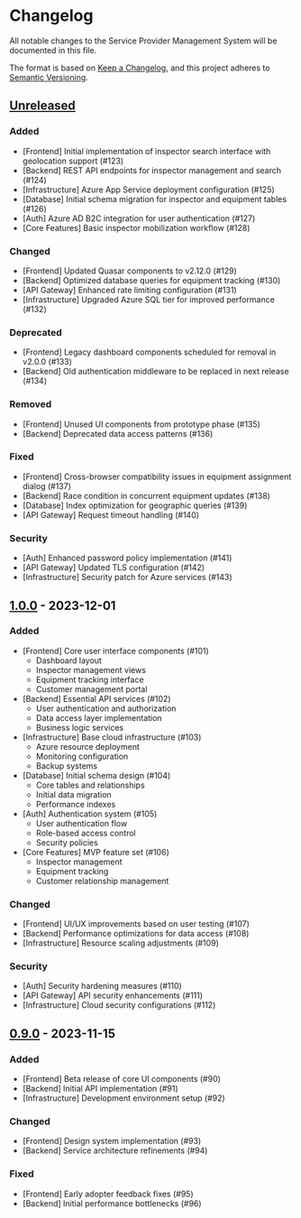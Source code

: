 # Changelog
All notable changes to the Service Provider Management System will be documented in this file.

The format is based on [Keep a Changelog](https://keepachangelog.com/en/1.0.0/),
and this project adheres to [Semantic Versioning](https://semver.org/spec/v2.0.0.html).

## [Unreleased]

### Added
- [Frontend] Initial implementation of inspector search interface with geolocation support (#123)
- [Backend] REST API endpoints for inspector management and search (#124)
- [Infrastructure] Azure App Service deployment configuration (#125)
- [Database] Initial schema migration for inspector and equipment tables (#126)
- [Auth] Azure AD B2C integration for user authentication (#127)
- [Core Features] Basic inspector mobilization workflow (#128)

### Changed
- [Frontend] Updated Quasar components to v2.12.0 (#129)
- [Backend] Optimized database queries for equipment tracking (#130)
- [API Gateway] Enhanced rate limiting configuration (#131)
- [Infrastructure] Upgraded Azure SQL tier for improved performance (#132)

### Deprecated
- [Frontend] Legacy dashboard components scheduled for removal in v2.0.0 (#133)
- [Backend] Old authentication middleware to be replaced in next release (#134)

### Removed
- [Frontend] Unused UI components from prototype phase (#135)
- [Backend] Deprecated data access patterns (#136)

### Fixed
- [Frontend] Cross-browser compatibility issues in equipment assignment dialog (#137)
- [Backend] Race condition in concurrent equipment updates (#138)
- [Database] Index optimization for geographic queries (#139)
- [API Gateway] Request timeout handling (#140)

### Security
- [Auth] Enhanced password policy implementation (#141)
- [API Gateway] Updated TLS configuration (#142)
- [Infrastructure] Security patch for Azure services (#143)

## [1.0.0] - 2023-12-01

### Added
- [Frontend] Core user interface components (#101)
  - Dashboard layout
  - Inspector management views
  - Equipment tracking interface
  - Customer management portal
- [Backend] Essential API services (#102)
  - User authentication and authorization
  - Data access layer implementation
  - Business logic services
- [Infrastructure] Base cloud infrastructure (#103)
  - Azure resource deployment
  - Monitoring configuration
  - Backup systems
- [Database] Initial schema design (#104)
  - Core tables and relationships
  - Initial data migration
  - Performance indexes
- [Auth] Authentication system (#105)
  - User authentication flow
  - Role-based access control
  - Security policies
- [Core Features] MVP feature set (#106)
  - Inspector management
  - Equipment tracking
  - Customer relationship management

### Changed
- [Frontend] UI/UX improvements based on user testing (#107)
- [Backend] Performance optimizations for data access (#108)
- [Infrastructure] Resource scaling adjustments (#109)

### Security
- [Auth] Security hardening measures (#110)
- [API Gateway] API security enhancements (#111)
- [Infrastructure] Cloud security configurations (#112)

## [0.9.0] - 2023-11-15

### Added
- [Frontend] Beta release of core UI components (#90)
- [Backend] Initial API implementation (#91)
- [Infrastructure] Development environment setup (#92)

### Changed
- [Frontend] Design system implementation (#93)
- [Backend] Service architecture refinements (#94)

### Fixed
- [Frontend] Early adopter feedback fixes (#95)
- [Backend] Initial performance bottlenecks (#96)

[Unreleased]: https://github.com/username/service-provider-management/compare/v1.0.0...HEAD
[1.0.0]: https://github.com/username/service-provider-management/compare/v0.9.0...v1.0.0
[0.9.0]: https://github.com/username/service-provider-management/releases/tag/v0.9.0
